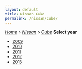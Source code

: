 ```yaml
---
layout: default
title: Nissan Cube
permalink: /nissan/cube/
---
```

[*Home*](/) > [*Nissan*](/nissan/) > [*Cube*](/nissan/cube/)
**Select year**
- [2009](/nissan/cube/2009/)
- [2010](/nissan/cube/2010/)
- [2011](/nissan/cube/2011/)
- [2012](/nissan/cube/2012/)
- [2013](/nissan/cube/2013/)